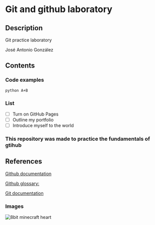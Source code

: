 # Git and github laboratory
## Description
Git practice laboratory

José Antonio González 

## Contents
### Code examples
```python A+B```

### List
- [ ] Turn on GitHub Pages
- [ ] Outline my portfolio
- [ ] Introduce myself to the world

### This repository was made to practice the fundamentals of gtihub

## References 
[Github documentation]( https://docs.github.com/en)

[Github glossary:](https://docs.github.com/en/get-started/learning-about-github/github-glossary)

[Git documentation]( https://git-scm.com/doc)

### Images

![8bit minecraft heart](/pngegg.png )


